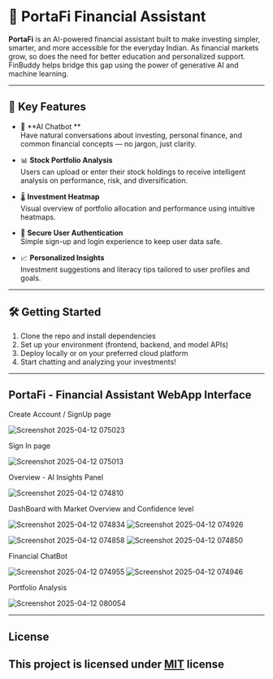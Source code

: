 # 💸 PortaFi Financial Assistant

**PortaFi** is an AI-powered financial assistant built to make investing simpler, smarter, and more accessible for the everyday Indian. As financial markets grow, so does the need for better education and personalized support. FinBuddy helps bridge this gap using the power of generative AI and machine learning.

---

## 🌟 Key Features

- 🧠 **AI Chatbot **  
  Have natural conversations about investing, personal finance, and common financial concepts — no jargon, just clarity.

- 📊 **Stock Portfolio Analysis**  
  Users can upload or enter their stock holdings to receive intelligent analysis on performance, risk, and diversification.

- 🌡️ **Investment Heatmap**  
  Visual overview of portfolio allocation and performance using intuitive heatmaps.

- 🔐 **Secure User Authentication**  
  Simple sign-up and login experience to keep user data safe.

- 📈 **Personalized Insights**  
  Investment suggestions and literacy tips tailored to user profiles and goals.

---

## 🛠️ Getting Started

1. Clone the repo and install dependencies
2. Set up your environment (frontend, backend, and model APIs)
3. Deploy locally or on your preferred cloud platform
4. Start chatting and analyzing your investments!

---

## PortaFi - Financial Assistant WebApp Interface 

Create Account / SignUp page

![Screenshot 2025-04-12 075023](https://github.com/user-attachments/assets/42835168-b77d-487d-a168-6cffcb59b00f)

Sign In page

![Screenshot 2025-04-12 075013](https://github.com/user-attachments/assets/9574fead-4684-4ce5-b8bc-0b6437abd9d4)

Overview - AI Insights Panel

![Screenshot 2025-04-12 074810](https://github.com/user-attachments/assets/b52eb496-e891-443e-b9fa-f2040aed57a8)

DashBoard with Market Overview and Confidence level

![Screenshot 2025-04-12 074834](https://github.com/user-attachments/assets/458d45b7-8f3a-4818-9b47-a5c174fcb8eb)
![Screenshot 2025-04-12 074926](https://github.com/user-attachments/assets/673e527c-654f-404a-ba14-8737ffdf9315)

![Screenshot 2025-04-12 074858](https://github.com/user-attachments/assets/33c8dda3-1dfc-4f2d-8603-cfd2ded6e1f2)
![Screenshot 2025-04-12 074850](https://github.com/user-attachments/assets/24bb7ad3-8506-47e0-99d7-fcf59936d364)

Financial ChatBot

![Screenshot 2025-04-12 074955](https://github.com/user-attachments/assets/4810b362-3121-477e-bdc6-8a8e2a69053c)
![Screenshot 2025-04-12 074946](https://github.com/user-attachments/assets/308e31ca-addf-4655-8ef2-7a1a383347b9)

Portfolio Analysis

![Screenshot 2025-04-12 080054](https://github.com/user-attachments/assets/595600b0-481d-4d81-a7a2-90147d8adbda)

---
## License

This project is licensed under [MIT](https://choosealicense.com/licenses/mit/) license
---

